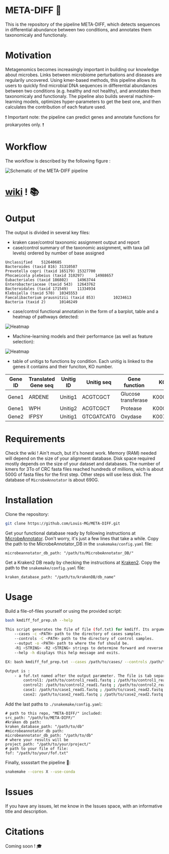 # META-DIFF :microbe:

This is the repository of the pipeline META-DIFF, which detects sequences in differential abundance between two conditions, and annotates them taxonomicaly and functionaly.

# Motivation

Metagenomics becomes increasingly important in building our knowledge about microbes. Links between microbiome perturbations and diseases are regularily uncovered. Using kmer-based methods, this pipeline allows its users to quickly find microbial DNA sequences in differential abundances between two conditions (e.g. healthy and not healthy), and annotates them taxonomicaly and functionaly. The pipeline also builds several machine-learning models, optimizes hyper-parameters to get the best one, and then calculates the contribution of each feature used.

:exclamation: Important note: the pipeline can predict genes and annotate functions for prokaryotes only. :exclamation: 

# Workflow

The workflow is described by the following figure :

![Schematic of the META-DIFF pipeline](/figures/pipeline.png?raw=true "Pipeline Overview")

# [wiki](https://github.com/Louis-MG/META-DIFF/wiki) ! :books:

# Output

The output is divided in several key files:
 - kraken case/control taxonomic assignment output and report
 - case/control summary of the taxonomic assignment, with taxa (all levels) ordered by number of base assigned 

```
Unclassified    512640685
Bacteroides (taxid 816) 31310507
Prevotella copri (taxid 165179) 15327700
Phocaeicola plebeius (taxid 310297)     14988657
Eubacteriales (taxid 186802)    14963744
Enterobacteriaceae (taxid 543)  12643762
Bacteroidales (taxid 171549)    11334934
Klebsiella (taxid 570)  10345553
Faecalibacterium prausnitzii (taxid 853)        10234613
Bacteria (taxid 2)      10146249
```

 - case/control functional annotation in the form of a barplot, table and a heatmap of pathways detected:

![Heatmap](/figures/metabolic_summary__heatmap.png?raw=true "Example of a heatmap of pathways complete at 90%")

 - Machine-learning models and their performance (as well as feature selection):

![Heatmap](/figures/model_example.png "COnfusion matrix and Shap values example")

 - table of unitigs to functions by condition. Each unitig is linked to the genes it contains and their funciton, KO number.

| Gene ID     | Translated Gene seq      | Unitig ID | Unitig seq | Gene function | KO | CLade |
| ------------- | ------------- | ------------- | ------------- | ------------- | ------------- | ----------- |
| Gene1 | ARDENE | Unitig1 | ACGTCGCT | Glucose transferase | K00001 | Bacteroides |
| Gene1 | WPH | Unitig2 | ACGTCGCT | Protease | K00004 | P. plebeius |
| Gene2 | IFPSY | Unitig1 | GTCGATCATG | Oxydase | K00761 | E. coli |

# Requirements 

Check the wiki ! Ain't much, but it's honest work.
Memory (RAM) needed will depend on the size of your alignment database.
Disk space required mostly depends on the size of your dataset and databases. The number of kmers for 3To of CRC fasta files reached hundreds of millions, wich is about 500G of fasta files for the first step. Other steps will use less disk. The database of `MicrobeAnnotator` is about 690G.

# Installation

Clone the repository:
```bash
git clone https://github.com/Louis-MG/META-DIFF.git
```

Get your functional database ready by following instructions at [MicrobeAnnotator](https://github.com/cruizperez/MicrobeAnnotator). Don't worry, it's just a few lines that take a while.
Copy the path to the MicrobeAnnotator_DB in the `snakemake/config.yaml` file:
```
microbeannotator_db_path: "/path/to/MicrobeAnnotator_DB/"
```

Get a Kraken2 DB ready by checking the instructions at [Kraken2](https://github.com/DerrickWood/kraken2/wiki/Manual). 
Copy the path to the `snakemake/config.yaml` file:
```
kraken_database_path: "/path/to/krakenDB/db_name"
```

# Usage

Build a file-of-files yourself or using the provided script:
```bash
bash kmdiff_fof_prep.sh --help

This script generates the file of file (fof.txt) for kmdiff. Its arguments are:
	--cases -c <PATH> path to the directory of cases samples.
	--controls -C <PATH> path to the directory of control samples.
	--output -o <PATH> path to where the fof should be.
	-R1 <STRING> -R2 <STRING> strings to determine forward and reverse reads.
	--help -h displays this help message and exits.

EX: bash kmdiff_fof_prep.txt --cases /path/to/cases/ --controls /path/to/controls/ --output /path/to/output/ -R1 _R1 -R1 _R2

Output is :
	- a fof.txt named after the output parameter. The file is tab separated, format:
		control1: /path/to/control1_read1.fastq ; /path/to/control1_read2.fastq
		control2: /path/to/control2_read1.fastq ; /path/to/control2_read2.fastq
		case1: /path/to/case1_read1.fastq ; /path/to/case1_read2.fastq
		case2: /path/to/case2_read1.fastq ; /path/to/case2_read2.fastq
```

Add the last paths to `./snakemake/config.yaml`:
```
# path to this repo, "META-DIFF/" included:
src_path: "/path/to/META-DIFF/"
#kraken db path:
kraken_database_path: "/path/to/db"
#microbeannotator db path:
microbeannotator_db_path: "/path/to/db"
# where your results will be
project_path: "/path/to/your/project/"
# path to your file of file:
fof: "/path/to/your/fof.txt"
```

Finally, ssssstart the pipeline :snake::
```bash
snakemake --cores X --use-conda
```

# Issues

If you have any issues, let me know in the Issues space, with an informative title and description.

# Citations 

Coming soon ! :mortar_board:

